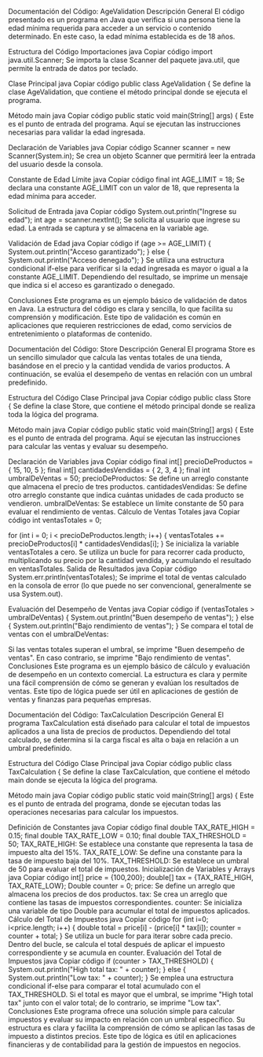 Documentación del Código: AgeValidation
Descripción General
El código presentado es un programa en Java que verifica si una persona tiene la edad mínima requerida para acceder a un servicio o contenido determinado. En este caso, la edad mínima establecida es de 18 años.

Estructura del Código
Importaciones
java
Copiar código
import java.util.Scanner;
Se importa la clase Scanner del paquete java.util, que permite la entrada de datos por teclado.

Clase Principal
java
Copiar código
public class AgeValidation {
Se define la clase AgeValidation, que contiene el método principal donde se ejecuta el programa.

Método main
java
Copiar código
public static void main(String[] args) {
Este es el punto de entrada del programa. Aquí se ejecutan las instrucciones necesarias para validar la edad ingresada.

Declaración de Variables
java
Copiar código
Scanner scanner = new Scanner(System.in);
Se crea un objeto Scanner que permitirá leer la entrada del usuario desde la consola.

Constante de Edad Límite
java
Copiar código
final int AGE_LIMIT = 18;
Se declara una constante AGE_LIMIT con un valor de 18, que representa la edad mínima para acceder.

Solicitud de Entrada
java
Copiar código
System.out.println("Ingrese su edad");
int age = scanner.nextInt();
Se solicita al usuario que ingrese su edad. La entrada se captura y se almacena en la variable age.

Validación de Edad
java
Copiar código
if (age >= AGE_LIMIT) {
    System.out.println("Acceso garantizado");
} else {
    System.out.println("Acceso denegado");
}
Se utiliza una estructura condicional if-else para verificar si la edad ingresada es mayor o igual a la constante AGE_LIMIT. Dependiendo del resultado, se imprime un mensaje que indica si el acceso es garantizado o denegado.

Conclusiones
Este programa es un ejemplo básico de validación de datos en Java. La estructura del código es clara y sencilla, lo que facilita su comprensión y modificación. Este tipo de validación es común en aplicaciones que requieren restricciones de edad, como servicios de entretenimiento o plataformas de contenido.


Documentación del Código: Store
Descripción General
El programa Store es un sencillo simulador que calcula las ventas totales de una tienda, basándose en el precio y la cantidad vendida de varios productos. A continuación, se evalúa el desempeño de ventas en relación con un umbral predefinido.

Estructura del Código
Clase Principal
java
Copiar código
public class Store {
Se define la clase Store, que contiene el método principal donde se realiza toda la lógica del programa.

Método main
java
Copiar código
public static void main(String[] args) {
Este es el punto de entrada del programa. Aquí se ejecutan las instrucciones para calcular las ventas y evaluar su desempeño.

Declaración de Variables
java
Copiar código
final int[] precioDeProductos = { 15, 10, 5 };
final int[] cantidadesVendidas = { 2, 3, 4 };
final int umbralDeVentas = 50;
precioDeProductos: Se define un arreglo constante que almacena el precio de tres productos.
cantidadesVendidas: Se define otro arreglo constante que indica cuántas unidades de cada producto se vendieron.
umbralDeVentas: Se establece un límite constante de 50 para evaluar el rendimiento de ventas.
Cálculo de Ventas Totales
java
Copiar código
int ventasTotales = 0;

for (int i = 0; i < precioDeProductos.length; i++) {
    ventasTotales += precioDeProductos[i] * cantidadesVendidas[i];
}
Se inicializa la variable ventasTotales a cero.
Se utiliza un bucle for para recorrer cada producto, multiplicando su precio por la cantidad vendida, y acumulando el resultado en ventasTotales.
Salida de Resultados
java
Copiar código
System.err.println(ventasTotales);
Se imprime el total de ventas calculado en la consola de error (lo que puede no ser convencional, generalmente se usa System.out).

Evaluación del Desempeño de Ventas
java
Copiar código
if (ventasTotales > umbralDeVentas) {
    System.out.println("Buen desempeño de ventas");
} else {
    System.out.println("Bajo rendimiento de ventas");
}
Se compara el total de ventas con el umbralDeVentas:

Si las ventas totales superan el umbral, se imprime "Buen desempeño de ventas".
En caso contrario, se imprime "Bajo rendimiento de ventas".
Conclusiones
Este programa es un ejemplo básico de cálculo y evaluación de desempeño en un contexto comercial. La estructura es clara y permite una fácil comprensión de cómo se generan y evalúan los resultados de ventas. Este tipo de lógica puede ser útil en aplicaciones de gestión de ventas y finanzas para pequeñas empresas.



Documentación del Código: TaxCalculation
Descripción General
El programa TaxCalculation está diseñado para calcular el total de impuestos aplicados a una lista de precios de productos. Dependiendo del total calculado, se determina si la carga fiscal es alta o baja en relación a un umbral predefinido.

Estructura del Código
Clase Principal
java
Copiar código
public class TaxCalculation {
Se define la clase TaxCalculation, que contiene el método main donde se ejecuta la lógica del programa.

Método main
java
Copiar código
public static void main(String[] args) {
Este es el punto de entrada del programa, donde se ejecutan todas las operaciones necesarias para calcular los impuestos.

Definición de Constantes
java
Copiar código
final double TAX_RATE_HIGH = 0.15; 
final double TAX_RATE_LOW = 0.10;
final double TAX_THRESHOLD = 50;
TAX_RATE_HIGH: Se establece una constante que representa la tasa de impuesto alta del 15%.
TAX_RATE_LOW: Se define una constante para la tasa de impuesto baja del 10%.
TAX_THRESHOLD: Se establece un umbral de 50 para evaluar el total de impuestos.
Inicialización de Variables y Arrays
java
Copiar código
int[] price = {100,200};
double[] tax = {TAX_RATE_HIGH, TAX_RATE_LOW};
Double counter = 0;
price: Se define un arreglo que almacena los precios de dos productos.
tax: Se crea un arreglo que contiene las tasas de impuestos correspondientes.
counter: Se inicializa una variable de tipo Double para acumular el total de impuestos aplicados.
Cálculo del Total de Impuestos
java
Copiar código
for (int i=0; i<price.length; i++) {
    double total = price[i] - (price[i] * tax[i]); 
    counter = counter + total;
}
Se utiliza un bucle for para iterar sobre cada precio.
Dentro del bucle, se calcula el total después de aplicar el impuesto correspondiente y se acumula en counter.
Evaluación del Total de Impuestos
java
Copiar código
if (counter > TAX_THRESHOLD) {
    System.out.println("High total tax: " + counter);
} else {
    System.out.println("Low tax: " + counter);
}
Se emplea una estructura condicional if-else para comparar el total acumulado con el TAX_THRESHOLD.
Si el total es mayor que el umbral, se imprime "High total tax" junto con el valor total; de lo contrario, se imprime "Low tax".
Conclusiones
Este programa ofrece una solución simple para calcular impuestos y evaluar su impacto en relación con un umbral específico. Su estructura es clara y facilita la comprensión de cómo se aplican las tasas de impuesto a distintos precios. Este tipo de lógica es útil en aplicaciones financieras y de contabilidad para la gestión de impuestos en negocios.
